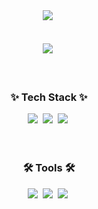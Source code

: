 <!--타이틀 부분-->
<div align="center">
  <img src="https://capsule-render.vercel.app/api?type=venom&height=200&text=I%20%F0%9F%A7%91%F0%9F%8F%BB%E2%80%8D%F0%9F%92%BB%20Blockchain&fontSize=70&color=0:8871e5,100:00ADD8&stroke=00ADD8"/>&nbsp
</div>

<br/>
<br/>

<!--내용 부분-->
<div align="center">
  <img src="https://github-readme-stats.vercel.app/api/top-langs/?username=IGSON2&layout=pie"/>&nbsp
</div>

<br/>
<br/>

<h3 align="center">✨ Tech Stack ✨</h3>
<div align="center">
  <img src="https://img.shields.io/badge/go-00ADD8.svg?style=for-the-badge&logo=go&logoColor=white" />&nbsp
  <img src="https://img.shields.io/badge/solidity-363636.svg?style=for-the-badge&logo=solidity&logoColor=white" />&nbsp
  <img src="https://img.shields.io/badge/typescript-3178C6.svg?style=for-the-badge&logo=typescript&logoColor=white" />&nbsp
</div>

<br/>
<br/>
<h3 align="center">🛠 Tools 🛠</h3>
<div align="center">
  <img src="https://img.shields.io/badge/git-F05033.svg?style=for-the-badge&logo=git&logoColor=white" />&nbsp
  <img src="https://img.shields.io/badge/docker-2496ED.svg?style=for-the-badge&logo=docker&logoColor=white" />&nbsp
  <img src="https://img.shields.io/badge/aws-FF9900.svg?style=for-the-badge&logo=amazon%20ec2&logoColor=white" />&nbsp
</div>
